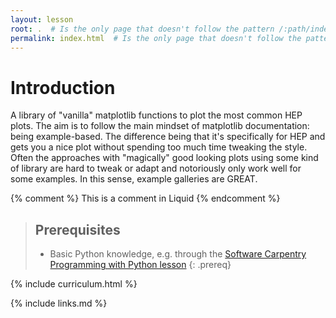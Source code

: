 ```yaml
---
layout: lesson
root: .  # Is the only page that doesn't follow the pattern /:path/index.html
permalink: index.html  # Is the only page that doesn't follow the pattern /:path/index.html
---
```

# Introduction

A library of "vanilla" matplotlib functions to plot the most common HEP plots. The aim is to follow the main mindset of matplotlib documentation: being example-based. The difference being that it's specifically for HEP and gets you a nice plot without spending too much time tweaking the style. Often the approaches with "magically" good looking plots using some kind of library are hard to tweak or adapt and notoriously only work well for some examples. In this sense, example galleries are GREAT.

<!-- this is an html comment -->

{% comment %} This is a comment in Liquid {% endcomment %}

> ## Prerequisites
>
> * Basic Python knowledge, e.g. through the [Software Carpentry Programming with Python lesson](https://swcarpentry.github.io/python-novice-inflammation/)
{: .prereq}

{% include curriculum.html %}

{% include links.md %}
